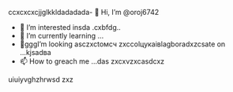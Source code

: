 ccxcxcxcjjglkkldadadada- 👋 Hi, I’m @oroj6742
- 👀 I’m interested insda .cxbfdg..
- 🌱 I’m currently learning ...
- 💞️gggI’m looking asczxctoмсч zxccolцукаівlagboradxzcsate on ...kjsadва
- 📫 How to greach me ...das
zxcxvzxcasdcxz
<!---sad
oroj6742/oroj6742 is a ✨ special ✨ repository because its `README.md` (this file) appears on your GitHub profifbdle.
You can click the Preview link to take a ladsook at your changes.vdf
--->
uiuiyvghzhrwsd
zxz
